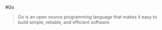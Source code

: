 #Go
>Go is an open source programming language that makes it easy to build simple, reliable, and efficient software.